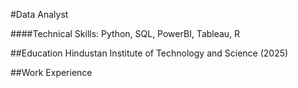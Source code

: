 #Data Analyst

####Technical Skills: Python, SQL, PowerBI, Tableau, R

##Education
Hindustan Institute of Technology and Science  (2025)


##Work Experience



